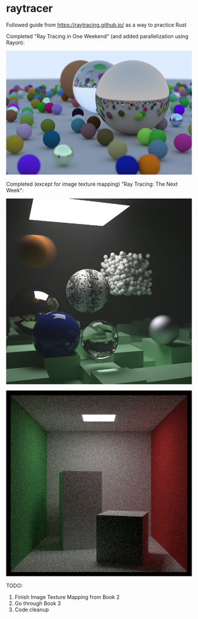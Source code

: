 # raytracer

Followed guide from https://raytracing.github.io/ as a way to practice Rust

Completed "Ray Tracing in One Weekend" (and added parallelization using Rayon):

![Final Book 1 rendering](./book1.png)

Completed (except for image texture mapping) "Ray Tracing: The Next Week":

![Final Book 2 rendering](./book2.png)

![Book 2 Cornell Box](./cornellbox.png)

TODO:
1. Finish Image Texture Mapping from Book 2
1. Go through Book 3
1. Code cleanup
